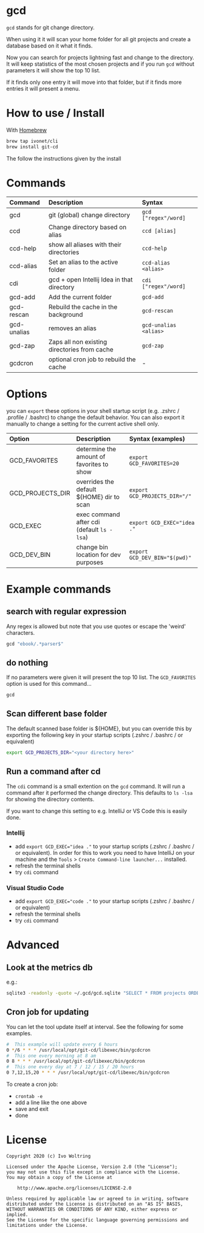 # gcd

`gcd` stands for git change directory.

When using it it will scan your home folder for all git projects and create a database based on it what it finds.

Now you can search for projects lightning fast and change to the directory.
It will keep statistics of the most chosen projects and if you run `gcd` without parameters it will show the top 10 list.

If it finds only one entry it will move into that folder, but if it finds more entries it will present a menu.

# How to use / Install

With [Homebrew](https://brew.sh)

```bash
brew tap ivonet/cli
brew install git-cd
```

The follow the instructions given by the install

# Commands

| Command     | Description                                  | Syntax                            |
|:----------- |:---------------------------------------------|:----------------------------------|
| gcd         | git (global) change directory                | `gcd ["regex"/word]`              |
| ccd         | Change directory based on alias              | `ccd [alias]`                     |
| ccd-help    | show all aliases with their directories      | `ccd-help`                        |
| ccd-alias   | Set an alias to the active folder            | `ccd-alias <alias>`               |
| cdi         | gcd + open Intellij Idea in that directory   | `cdi ["regex"/word]`              |
| gcd-add     | Add the current folder                       | `gcd-add`                         |
| gcd-rescan  | Rebuild the cache in the background          | `gcd-rescan`                      |
| gcd-unalias | removes an alias                             | `gcd-unalias <alias>`             |
| gcd-zap     | Zaps all non existing directories from cache | `gcd-zap`                         |
| gcdcron     | optional cron job to rebuild the cache       |  -                                |


# Options

you can `export` these options in your shell startup script (e.g. .zshrc / .profile / .bashrc) to 
change the default behavior.
You can also export it manually to change a setting for the current active shell only.

| Option          | Description                                   | Syntax (examples)                 |
|:--------------- |:----------------------------------------------|:----------------------------------|
| GCD_FAVORITES   | determine the amount of favorites to show     | `export GCD_FAVORITES=20`         |
| GCD_PROJECTS_DIR| overrides the default ${HOME} dir to scan     | `export GCD_PROJECTS_DIR="/"`     |
| GCD_EXEC        | exec command after cdi (default `ls -lsa`)    | `export GCD_EXEC="idea ."`        |
| GCD_DEV_BIN     | change bin location for dev purposes          | `export GCD_DEV_BIN="$(pwd)"`     |
  


# Example commands

## search with regular expression

Any regex is allowed but note that you use quotes or escape the 'weird' characters.

```bash
gcd "ebook/.*parser$" 
```

## do nothing

If no parameters were given it will present the top 10 list.
The `GCD_FAVORITES` option is used for this command... 

```bash
gcd
```

## Scan different base folder

The default scanned base folder is ${HOME}, but you can override this
by exporting the following key in your startup scripts (.zshrc / .bashrc / or equivalent)

```bash
export GCD_PROJECTS_DIR="<your directory here>"
```

## Run a command after cd

The `cdi` command is a small extention on the `gcd` command.
It will run a command after it performed the change directory. This defaults to `ls -lsa` for showing 
the directory contents.

If you want to change this setting to e.g. IntelliJ or VS Code this is easily done.

### Intellij 

* add `export GCD_EXEC="idea ."` to your startup scripts (.zshrc / .bashrc / or equivalent). In order for this to work you need to have IntelliJ on your machine and the `Tools` > `Create Command-line launcher...` installed.
* refresh the terminal shells 
* try `cdi` command

### Visual Studio Code

* add `export GCD_EXEC="code ."` to your startup scripts (.zshrc / .bashrc / or equivalent)
* refresh the terminal shells 
* try `cdi` command



# Advanced

## Look at the metrics db

e.g.:

```bash
sqlite3 -readonly -quote ~/.gcd/gcd.sqlite "SELECT * FROM projects ORDER BY called DESC, project LIMIT 20"
```

## Cron job for updating

You can let the tool update itself at interval.
See the following for some examples.

```bash
#  This example will update every 6 hours
0 */6 * * * /usr/local/opt/git-cd/libexec/bin/gcdcron
#  This one every morning at 8 am
0 8 * * * /usr/local/opt/git-cd/libexec/bin/gcdcron
#  This one every day at 7 / 12 / 15 / 20 hours
0 7,12,15,20 * * * /usr/local/opt/git-cd/libexec/bin/gcdcron
```

To create a cron job:

* `crontab -e`
* add a line like the one above
* save and exit
* done


# License

    Copyright 2020 (c) Ivo Woltring

    Licensed under the Apache License, Version 2.0 (the "License");
    you may not use this file except in compliance with the License.
    You may obtain a copy of the License at

        http://www.apache.org/licenses/LICENSE-2.0

    Unless required by applicable law or agreed to in writing, software
    distributed under the License is distributed on an "AS IS" BASIS,
    WITHOUT WARRANTIES OR CONDITIONS OF ANY KIND, either express or implied.
    See the License for the specific language governing permissions and
    limitations under the License.
